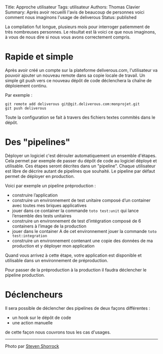 Title: Approche utilisateur
Tags: utilisateur
Authors: Thomas Clavier
Summary: Après avoir recueilli l'avis de beaucoup de personnes voici comment nous imaginons l'usage de deliverous
Status: published

La compilation fut longue, plusieurs mois pour interroger patiemment de très nombreuses personnes. Le résultat est là voici ce que nous imaginons, à vous de nous dire si nous vous avons correctement compris.

# Rapide et simple

Après avoir créé un compte sur la plateforme deliverous.com, l'utilisateur va pouvoir ajouter un nouveau remote dans sa copie locale de travail. Un simple git push vers ce nouveau dépôt de code déclenchera la chaîne de déploiement continu.

Par exemple :

    git remote add deliverous git@git.deliverous.com:monprojet.git
    git push deliverous

Toute la configuration se fait à travers des fichiers textes commités dans le dépôt.

# Des "pipelines"

Déployer un logiciel c'est dérouler automatiquement un ensemble d'étapes. Cela
permet par exemple de passer du dépôt de code au logiciel déployé et
utilisable. Ces étapes seront décrites dans un "pipeline". Chaque utilisateur
est libre de décrire autant de pipelines que souhaité. Le pipeline par défaut
permet de déployer en production.

Voici par exemple un pipeline préproduction :

- construire l’application
- construire un environnement de test unitaire composé d’un container avec toutes mes briques applicatives
- jouer dans ce container la commande `toto test:unit` qui lance l’ensemble des tests unitaires
- construire un environnement de test d’intégration composé de 6 containers à l’image de la production
- jouer dans le container A de cet environnement jouer la commande `toto test:integration`
- construire un environnement contenant une copie des données de ma production et y déployer mon application

Quand vous arrivez à cette étape, votre application est disponible et utilisable dans un environnement de préproduction.

Pour passer de la préproduction à la production il faudra déclencher le pipeline production.

# Déclencheurs

Il sera possible de déclencher des pipelines de deux façons différentes :

- un hook sur le dépôt de code
- une action manuelle

de cette façon nous couvrons tous les cas d'usages.


---
Photo par [Steven Shorrock](https://www.flickr.com/photos/highersights/6231641551/)
